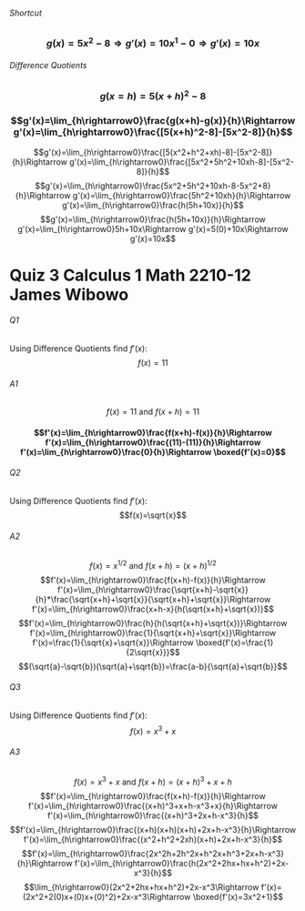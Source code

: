 ###### Shortcut
### $$g(x)=5x^2-8\Rightarrow g'(x)=10x^1-0\Rightarrow g'(x)=10x$$
###### Difference Quotients
### $$g(x=h)=5(x+h)^2-8$$
### $$g'(x)=\lim_{h\rightarrow0}\frac{g(x+h)-g(x)}{h}\Rightarrow g'(x)=\lim_{h\rightarrow0}\frac{[5(x+h)^2-8]-[5x^2-8]}{h}$$
 $$g'(x)=\lim_{h\rightarrow0}\frac{[5(x^2+h^2+xh)-8]-[5x^2-8]}{h}\Rightarrow g'(x)=\lim_{h\rightarrow0}\frac{[5x^2+5h^2+10xh-8]-[5x^2-8]}{h}$$
 $$g'(x)=\lim_{h\rightarrow0}\frac{5x^2+5h^2+10xh-8-5x^2+8}{h}\Rightarrow g'(x)=\lim_{h\rightarrow0}\frac{5h^2+10xh}{h}\Rightarrow g'(x)=\lim_{h\rightarrow0}\frac{h(5h+10x)}{h}$$
$$g'(x)=\lim_{h\rightarrow0}\frac{h(5h+10x)}{h}\Rightarrow g'(x)=\lim_{h\rightarrow0}5h+10x\Rightarrow g'(x)=5(0)+10x\Rightarrow g'(x)=10x$$

# Quiz 3 Calculus 1 Math 2210-12 James Wibowo
###### Q1
Using Difference Quotients find $f'(x)$:
$$f(x)=11$$
###### A1
$$f(x)=11\textrm{ and }f(x+h)=11$$
#### $$f'(x)=\lim_{h\rightarrow0}\frac{f(x+h)-f(x)}{h}\Rightarrow f'(x)=\lim_{h\rightarrow0}\frac{(11)-(11)}{h}\Rightarrow f'(x)=\lim_{h\rightarrow0}\frac{0}{h}\Rightarrow \boxed{f'(x)=0}$$
###### Q2
Using Difference Quotients find $f'(x)$:
$$f(x)=\sqrt{x}$$
###### A2
$$f(x)=x^{1/2}\textrm{ and }f(x+h)=(x+h)^{1/2}$$
$$f'(x)=\lim_{h\rightarrow0}\frac{f(x+h)-f(x)}{h}\Rightarrow f'(x)=\lim_{h\rightarrow0}\frac{\sqrt{x+h}-\sqrt{x}}{h}*\frac{\sqrt{x+h}+\sqrt{x}}{\sqrt{x+h}+\sqrt{x}}\Rightarrow f'(x)=\lim_{h\rightarrow0}\frac{x+h-x}{h(\sqrt{x+h}+\sqrt{x})}$$
$$f'(x)=\lim_{h\rightarrow0}\frac{h}{h(\sqrt{x+h}+\sqrt{x})}\Rightarrow f'(x)=\lim_{h\rightarrow0}\frac{1}{\sqrt{x+h}+\sqrt{x}}\Rightarrow f'(x)=\frac{1}{\sqrt{x}+\sqrt{x}}\Rightarrow \boxed{f'(x)=\frac{1}{2\sqrt{x}}}$$
$$(\sqrt{a}-\sqrt{b})(\sqrt{a}+\sqrt{b})=\frac{a-b}{\sqrt{a}+\sqrt{b}}$$
###### Q3
Using Difference Quotients find $f'(x)$:
$$f(x)=x^3+x$$
###### A3
$$f(x)=x^3+x\textrm{ and }f(x+h)=(x+h)^3+x+h$$
$$f'(x)=\lim_{h\rightarrow0}\frac{f(x+h)-f(x)}{h}\Rightarrow f'(x)=\lim_{h\rightarrow0}\frac{(x+h)^3+x+h-x^3+x}{h}\Rightarrow f'(x)=\lim_{h\rightarrow0}\frac{(x+h)^3+2x+h-x^3}{h}$$
$$f'(x)=\lim_{h\rightarrow0}\frac{(x+h)(x+h)(x+h)+2x+h-x^3}{h}\Rightarrow f'(x)=\lim_{h\rightarrow0}\frac{(x^2+h^2+2xh)(x+h)+2x+h-x^3}{h}$$
$$f'(x)=\lim_{h\rightarrow0}\frac{2x^2h+2h^2x+h^2x+h^3+2x+h-x^3}{h}\Rightarrow f'(x)=\lim_{h\rightarrow0}\frac{h(2x^2+2hx+hx+h^2)+2x-x^3}{h}$$
$$\lim_{h\rightarrow0}(2x^2+2hx+hx+h^2)+2x-x^3\Rightarrow f'(x)=(2x^2+2(0)x+(0)x+(0)^2)+2x-x^3\Rightarrow \boxed{f'(x)=3x^2+1}$$
